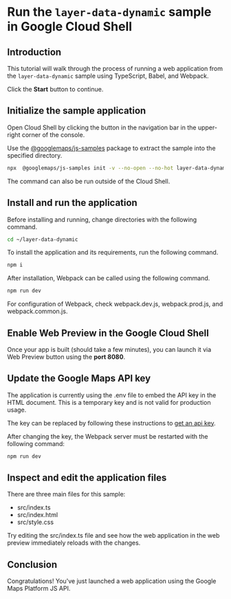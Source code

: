# Run the `layer-data-dynamic` sample in Google Cloud Shell

<walkthrough-tutorial-duration duration="10"/>

## Introduction

This tutorial will walk through the process of running a web application from
the `layer-data-dynamic` sample using TypeScript, Babel, and Webpack.

Click the **Start** button to continue.

## Initialize the sample application

Open Cloud Shell by clicking the
<walkthrough-cloud-shell-icon></walkthrough-cloud-shell-icon> button in the
navigation bar in the upper-right corner of the console.

Use the [@googlemaps/js-samples](https://www.npmjs.com/package/@googlemaps/js-samples) package to 
extract the sample into the specified directory.

```bash
npx  @googlemaps/js-samples init -v --no-open --no-hot layer-data-dynamic ~/layer-data-dynamic
```

The command can also be run outside of the Cloud Shell.

## Install and run the application

Before installing and running, change directories with the following command.

```bash
cd ~/layer-data-dynamic
```

To install the application and its requirements, run the following command.

```bash
npm i
```

After installation, Webpack can be called using the following command.

```bash
npm run dev
```

For configuration of Webpack, check
<walkthrough-editor-open-file filePath="layer-data-dynamic/webpack.dev.js">webpack.dev.js</walkthrough-editor-open-file>,
<walkthrough-editor-open-file filePath="layer-data-dynamic/webpack.prod.js">webpack.prod.js</walkthrough-editor-open-file>,
and
<walkthrough-editor-open-file filePath="layer-data-dynamic/webpack.common.js">webpack.common.js</walkthrough-editor-open-file>.

## Enable Web Preview in the Google Cloud Shell

Once your app is built (should take a few minutes), you can launch it via
<walkthrough-spotlight-pointer target="cloudshell" spotlightId="devshell-web-preview-button">Web
Preview button</walkthrough-spotlight-pointer> using the **port 8080**.

## Update the Google Maps API key

The application is currently using the
<walkthrough-editor-open-file filePath="layer-data-dynamic/.env">.env</walkthrough-editor-open-file>
file to embed the API key in the HTML document. This is a temporary key and is
not valid for production usage.

The key can be replaced by following these instructions to
[get an api key](https://developers.google.com/maps/documentation/javascript/get-api-key).

After changing the key, the Webpack server must be restarted with the following
command:

```bash
npm run dev
```

## Inspect and edit the application files

There are three main files for this sample:

*   <walkthrough-editor-open-file filePath="layer-data-dynamic/src/index.ts">src/index.ts</walkthrough-editor-open-file>
*   <walkthrough-editor-open-file filePath="layer-data-dynamic/src/index.html">src/index.html</walkthrough-editor-open-file>
*   <walkthrough-editor-open-file filePath="layer-data-dynamic/src/style.css">src/style.css</walkthrough-editor-open-file>

Try editing the <walkthrough-editor-open-file filePath="layer-data-dynamic/src/index.ts">src/index.ts</walkthrough-editor-open-file> file and see how the web application in the web preview immediately reloads with the changes.

## Conclusion

<walkthrough-conclusion-trophy></walkthrough-conclusion-trophy>

Congratulations! You've just launched a web application using the Google Maps
Platform JS API.
